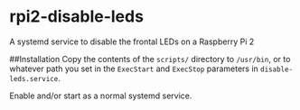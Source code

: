 # rpi2-disable-leds
A systemd service to disable the frontal LEDs on a Raspberry Pi 2

##Installation
Copy the contents of the `scripts/` directory to `/usr/bin`, or to whatever path you set in the `ExecStart` and `ExecStop` parameters in `disable-leds.service`.

Enable and/or start as a normal systemd service.
